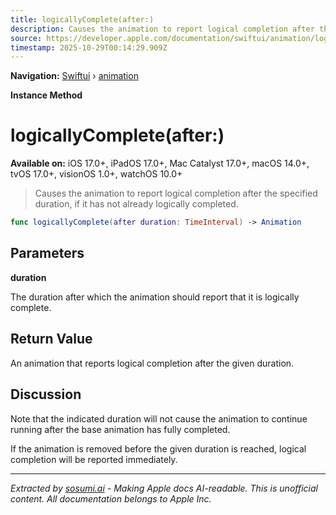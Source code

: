 ```yaml
---
title: logicallyComplete(after:)
description: Causes the animation to report logical completion after the specified duration, if it has not already logically completed.
source: https://developer.apple.com/documentation/swiftui/animation/logicallycomplete(after:)
timestamp: 2025-10-29T00:14:29.909Z
---
```


**Navigation:** [Swiftui](/documentation/swiftui) › [animation](/documentation/swiftui/animation)

**Instance Method**

# logicallyComplete(after:)

**Available on:** iOS 17.0+, iPadOS 17.0+, Mac Catalyst 17.0+, macOS 14.0+, tvOS 17.0+, visionOS 1.0+, watchOS 10.0+

> Causes the animation to report logical completion after the specified duration, if it has not already logically completed.

```swift
func logicallyComplete(after duration: TimeInterval) -> Animation
```

## Parameters

**duration**

The duration after which the animation should  report that it is logically complete.



## Return Value

An animation that reports logical completion after the given duration.

## Discussion

Note that the indicated duration will not cause the animation to continue running after the base animation has fully completed.

If the animation is removed before the given duration is reached, logical completion will be reported immediately.

---

*Extracted by [sosumi.ai](https://sosumi.ai) - Making Apple docs AI-readable.*
*This is unofficial content. All documentation belongs to Apple Inc.*
